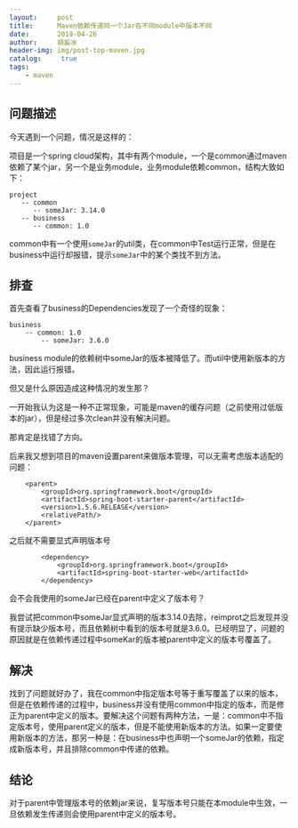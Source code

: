 ```yaml
---
layout:     post
title:      Maven依赖传递同一个Jar在不同module中版本不同
date:       2019-04-26
author:     胡奚冰
header-img: img/post-top-maven.jpg
catalog: 	 true
tags:
    - maven
---
```



## 问题描述

今天遇到一个问题，情况是这样的：

项目是一个spring cloud架构，其中有两个module，一个是common通过maven依赖了某个jar，另一个是业务module，业务module依赖common，结构大致如下：
```
project
   -- common
      -- someJar: 3.14.0
   -- business
      -- common: 1.0
```
common中有一个使用`someJar`的util类，在common中Test运行正常，但是在business中运行却报错，提示`someJar`中的某个类找不到方法。

## 排查

首先查看了business的Dependencies发现了一个奇怪的现象：
```
business
    -- common: 1.0
        -- someJar: 3.6.0
```

business module的依赖树中someJar的版本被降低了。而util中使用新版本的方法，因此运行报错。

但又是什么原因造成这种情况的发生那？

一开始我认为这是一种不正常现象，可能是maven的缓存问题（之前使用过低版本的jar），但是经过多次clean并没有解决问题。

那肯定是找错了方向。

后来我又想到项目的maven设置parent来做版本管理，可以无需考虑版本适配的问题：
```
    <parent>
        <groupId>org.springframework.boot</groupId>
        <artifactId>spring-boot-starter-parent</artifactId>
        <version>1.5.6.RELEASE</version>
        <relativePath/>
    </parent>
```
之后就不需要显式声明版本号
```
        <dependency>
            <groupId>org.springframework.boot</groupId>
            <artifactId>spring-boot-starter-web</artifactId>
        </dependency>
```
会不会我使用的someJar已经在parent中定义了版本号？

我尝试把common中someJar显式声明的版本3.14.0去除，reimprot之后发现并没有提示缺少版本号，而且依赖树中看到的版本号就是3.6.0。已经明显了，问题的原因就是在依赖传递过程中someKar的版本被parent中定义的版本号覆盖了。

## 解决

找到了问题就好办了，我在common中指定版本号等于重写覆盖了以来的版本，但是在依赖传递的过程中，business并没有使用common中指定的版本，而是修正为parent中定义的版本。要解决这个问题有两种方法，一是：common中不指定版本号，使用parent定义的版本，但是不能使用新版本的方法。如果一定要使用新版本的方法，那另一种是：在business中也声明一个someJar的依赖，指定成新版本号，并且排除common中传递的依赖。

## 结论 

对于parent中管理版本号的依赖jar来说，复写版本号只能在本module中生效，一旦依赖发生传递则会使用parent中定义的版本号。